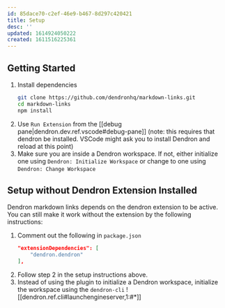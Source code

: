 ```yaml
---
id: 85dace70-c2ef-46e9-b467-8d297c420421
title: Setup
desc: ''
updated: 1614924050222
created: 1611516225361
---
```

## Getting Started

1. Install dependencies
   ```bash
   git clone https://github.com/dendronhq/markdown-links.git
   cd markdown-links
   npm install
   ```
2. Use `Run Extension` from the [[debug pane|dendron.dev.ref.vscode#debug-pane]] (note: this requires that dendron be installed. VSCode might ask you to install Dendron and reload at this point)
3. Make sure you are inside a Dendron workspace. If not, either initialize one using `Dendron: Initialize Workspace` or change to one using `Dendron: Change Workspace`

## Setup without Dendron Extension Installed

Dendron markdown links depends on the dendron extension to be active. You can still make it work without the extension by the following instructions:

1. Comment out the following in `package.json`
   ```json
   "extensionDependencies": [
       "dendron.dendron"
   ],
   ```
2. Follow step 2 in the setup instructions above.
3. Instead of using the plugin to initialize a Dendron workspace, initialize the workspace using the `dendron-cli`
   ![[dendron.ref.cli#launchengineserver,1:#*]]

